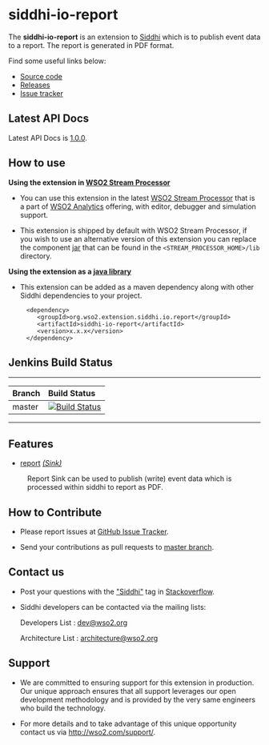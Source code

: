 ﻿siddhi-io-report
======================================

The **siddhi-io-report** is an extension to <a target="_blank" href="https://wso2.github.io/siddhi">Siddhi</a>
which is to publish event data to a report.
The report is generated in PDF format.

Find some useful links below:

* <a target="_blank" href="https://github.com/wso2-extensions/siddhi-io-report">Source code</a>
* <a target="_blank" href="https://github.com/wso2-extensions/siddhi-io-report/releases">Releases</a>
* <a target="_blank" href="https://github.com/wso2-extensions/siddhi-io-report/issues">Issue tracker</a>

## Latest API Docs

Latest API Docs is <a target="_blank" href="https://kts-desilva.github.io/siddhi-io-report-original/">1.0.0</a>.

## How to use

**Using the extension in <a target="_blank" href="https://github.com/wso2/product-sp">WSO2 Stream Processor</a>**

* You can use this extension in the latest <a target="_blank" href="https://github.com/wso2/product-sp/releases">WSO2 Stream Processor</a> that is a part of <a target="_blank" href="http://wso2.com/analytics?utm_source=gitanalytics&utm_campaign=gitanalytics_Jul17">WSO2 Analytics</a> offering, with editor, debugger and simulation support.

* This extension is shipped by default with WSO2 Stream Processor, if you wish to use an alternative version of this extension you can replace the component <a target="_blank" href="https://github.com/wso2-extensions/siddhi-io-report/releases">jar</a> that can be found in the `<STREAM_PROCESSOR_HOME>/lib` directory.

**Using the extension as a <a target="_blank" href="https://wso2.github.io/siddhi/documentation/running-as-a-java-library">java library</a>**

* This extension can be added as a maven dependency along with other Siddhi dependencies to your project.

```
     <dependency>
        <groupId>org.wso2.extension.siddhi.io.report</groupId>
        <artifactId>siddhi-io-report</artifactId>
        <version>x.x.x</version>
     </dependency>
```

## Jenkins Build Status

---

|  Branch | Build Status |
| :------ |:------------ |
| master  | [![Build Status](https://wso2.org/jenkins/job/siddhi/job/siddhi-io-report/badge/icon)](https://wso2.org/jenkins/job/siddhi/job/siddhi-io-report/) |

---

## Features

* <a target="_blank" href="https://wso2-extensions.github.io/siddhi-io-report/api/1.0.0/#report-sink">report</a> *<a target="_blank" href="https://wso2.github.io/siddhi/documentation/siddhi-4.0/#sink">(Sink)</a>*<br><div style="padding-left: 1em;"><p>Report Sink can be used to publish (write) event data which is processed within siddhi to report as PDF.</p></div>

## How to Contribute

  * Please report issues at <a target="_blank" href="https://github.com/wso2-extensions/siddhi-io-report/issues">GitHub
  Issue
   Tracker</a>.

  * Send your contributions as pull requests to <a target="_blank" href="https://github
  .com/wso2-extensions/siddhi-io-report/tree/master">master branch</a>.

## Contact us

 * Post your questions with the <a target="_blank" href="http://stackoverflow.com/search?q=siddhi">"Siddhi"</a> tag in <a target="_blank" href="http://stackoverflow.com/search?q=siddhi">Stackoverflow</a>.

 * Siddhi developers can be contacted via the mailing lists:

    Developers List   : [dev@wso2.org](mailto:dev@wso2.org)

    Architecture List : [architecture@wso2.org](mailto:architecture@wso2.org)

## Support

* We are committed to ensuring support for this extension in production. Our unique approach ensures that all support leverages our open development methodology and is provided by the very same engineers who build the technology.

* For more details and to take advantage of this unique opportunity contact us via <a target="_blank" href="http://wso2.com/support?utm_source=gitanalytics&utm_campaign=gitanalytics_Jul17">http://wso2.com/support/</a>.